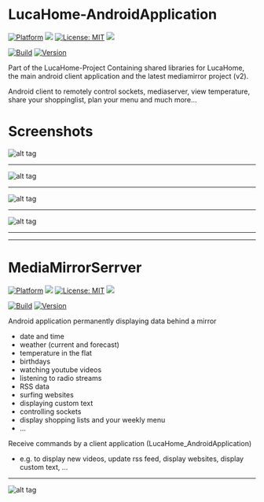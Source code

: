 # LucaHome-AndroidApplication

[![Platform](https://img.shields.io/badge/platform-Android-blue.svg)](https://www.android.com)
<a target="_blank" href="https://android-arsenal.com/api?level=24" title="API24+"><img src="https://img.shields.io/badge/API-24+-blue.svg" /></a>
[![License: MIT](https://img.shields.io/badge/License-MIT-blue.svg)](https://opensource.org/licenses/MIT)
<a target="_blank" href="https://www.paypal.me/GuepardoApps" title="Donate using PayPal"><img src="https://img.shields.io/badge/paypal-donate-blue.svg" /></a>

[![Build](https://img.shields.io/badge/build-passing-green.svg)](https://github.com/GuepardoApps/LucaHome-AndroidApplication)
[![Version](https://img.shields.io/badge/version-v5.2.0.180105-blue.svg)](https://github.com/GuepardoApps/LucaHome-AndroidApplication)

Part of the LucaHome-Project
Containing shared libraries for LucaHome, the main android client application and the latest mediamirror project (v2).

Android client to remotely control sockets, mediaserver, view temperature, share your shoppinglist, plan your menu and much more...

# Screenshots

![alt tag](https://github.com/GuepardoApps/LucaHome-AndroidApplication/blob/master/screenshots/header_001.png)
___________________________________

![alt tag](https://github.com/GuepardoApps/LucaHome-AndroidApplication/blob/master/screenshots/header_002.png)
___________________________________

![alt tag](https://github.com/GuepardoApps/LucaHome-AndroidApplication/blob/master/screenshots/header_003.png)
___________________________________

![alt tag](https://github.com/GuepardoApps/LucaHome-AndroidApplication/blob/master/screenshots/header_004.png)

___________________________________
___________________________________

# MediaMirrorSerrver

[![Platform](https://img.shields.io/badge/platform-Android-blue.svg)](https://www.android.com)
<a target="_blank" href="https://android-arsenal.com/api?level=24" title="API24+"><img src="https://img.shields.io/badge/API-24+-blue.svg" /></a>
[![License: MIT](https://img.shields.io/badge/License-MIT-blue.svg)](https://opensource.org/licenses/MIT)
<a target="_blank" href="https://www.paypal.me/GuepardoApps" title="Donate using PayPal"><img src="https://img.shields.io/badge/paypal-donate-blue.svg" /></a>

[![Build](https://img.shields.io/badge/build-passing-green.svg)](https://github.com/GuepardoApps/LucaHome-AndroidApplication)
[![Version](https://img.shields.io/badge/version-v5.2.0.180105-blue.svg)](https://github.com/GuepardoApps/LucaHome-AndroidApplication)

Android application permanently displaying data behind a mirror
- date and time
- weather (current and forecast)
- temperature in the flat
- birthdays
- watching youtube videos
- listening to radio streams
- RSS data
- surfing websites
- displaying custom text
- controlling sockets
- display shopping lists and your weekly menu
- ...

Receive commands by a client application (LucaHome_AndroidApplication)
- e.g. to display new videos, update rss feed, display websites, display custom text, ...

---

![alt tag](https://github.com/GuepardoApps/LucaHome-AndroidApplication/blob/master/screenshots/header_mediamirror_001.png)
